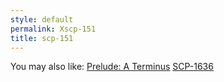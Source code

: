 ```yaml
---
style: default
permalink: Xscp-151
title: scp-151
---
```

You may also like:
[Prelude: A Terminus](http://scp-wiki.net/prelude-nobody)
[SCP-1636](http://scp-wiki.net/scp-1636)